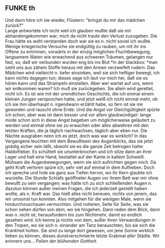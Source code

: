## FUNKE th
Und dann höre ich sie wieder, Flüstern: &quot;bringst du mir das mädchen zurück?&quot;   
Lange antwortete ich nicht weil ich glauben mußte daß sie mir abhandengekommen war; mich da nicht traute den Verlust zuzugeben. Die Frau hätte es wohl verstanden doch war sie es n. nicht soviel ich wußte. Wenige kriegerische Versuche sie endgültig zu rauben, um mit ihr ins Offene zu entrinnen, vorwärts in der einzig möglichen Fluchtbewegung, langsamem Waten wie erwachend aus schweren Träumen, gelangen nur fast, so, daß wir verbunden wurden eng bis ins Blut *in der blackbox: *man sieht uns aus zähem Stoffe heraus mit den Armen verzweifelt rudern. Das Mädchen wird vielleicht n. tiefer einsinken, weil sie sich heftiger bewegt, ich kann nichts dagegen tun; dieses sage ich laut vor mich her, daß sie es hören kann und das Strampeln einstellen. Aber wer wartet auf uns, wenn wir entkommen waren? Ich muß sie zurückgeben. Sie allein wird gerettet, nicht ich. Es ist wie mit der unendlichen Geschichte, die ich einmal einem kleinen Jungen versprochen hatte, und jetzt weiß ich nicht einmal mehr, ob ich sie ihm überhaupt n. irgendwann erzählt habe, so fern ist sie mir geworden und rauscht ohne Ende. Und die Angst vor Gleichgültigkeit spürte ich schon, aber was ist dann besser und vor allem glaubwürdiger: lange müde schon sich in diese Angst begeben um möglicherweise geläutert zu werden und einmal ohne sie zu erwachen oder alles abwehren mit den letzten Kräften, die ja täglich nachwachsen, täglich aber eben nur. Die Nächte ausgraben nenn ich es jetzt, doch was war es wirklich? In das Vergangene leuchten mit dem Bewußtsein des Augenblicks, das sie jetzt gnädig sicher sein läßt, obwohl sie es die ganze Zeit betrogen hatte: Haldolfieber. Es schüttelt sie ununterbrochen und ich sitze dann an ihrer Lager und halt eine Hand, bestattet auf der Kante in kaltem Schweiß. Mühsam die Augenbewegungen, wenn sie sich aufrichten gegen mich. Da geht Kraft verloren spüre ich, sehr viel auf einmal in dem Aufheben. Doch ich spreche und hole sie ganz aus Tiefen hervor, wo ihr Kern glaubte ich wurzelte. Die Stunde Schlafs geöffneter Augen vor ihrem Bett war mir ohne bewußt zu sein vergangen; was hätte ich zu sich schließenden Augen n. dazutun können außer meinen Fragen, die ich jederzeit gestellt haben wollte, als n. Kraft war. Das hieß alles nicht bereuen, nichts von jenem, das wir umsonst tun konnten. Also mitgehen für die wenigen Male, wenn sie hindurchzuschauen vermochten. Und notieren, Seite für Seite, was sie schon sehen dürfen von dem, wo sie hingehen. Dann reden dem Blick, dann was n. nicht ist, herausfordern bis zum Nichtmehr, damit es endlich gesehen wird. Ich kenne ja nichts von dem, außer ihren Verwandlungen in den Tropen, wo sie sich n. einander am Tanz berauschten, bis sie sich die Krankheit holten. Sie sind zu lange dort gewesen, um jene Sonne wirklich lieben zu können, dieses dunstverschmierte letzte Grabmal *aller* Städte. Wir erinnern uns... *Pollen der blühenden Gottheit*.   
